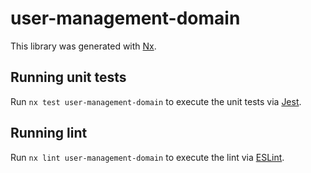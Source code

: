 # user-management-domain

This library was generated with [Nx](https://nx.dev).

## Running unit tests

Run `nx test user-management-domain` to execute the unit tests via [Jest](https://jestjs.io).

## Running lint

Run `nx lint user-management-domain` to execute the lint via [ESLint](https://eslint.org/).
